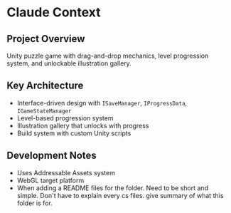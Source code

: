 # Claude Context

## Project Overview
Unity puzzle game with drag-and-drop mechanics, level progression system, and unlockable illustration gallery.

## Key Architecture
- Interface-driven design with `ISaveManager`, `IProgressData`, `IGameStateManager`
- Level-based progression system
- Illustration gallery that unlocks with progress
- Build system with custom Unity scripts

## Development Notes
- Uses Addressable Assets system
- WebGL target platform
- When adding a README files for the folder. Need to be short and simple. Don't have to explain every cs files. give summary of what this folder is for.